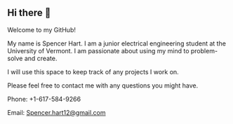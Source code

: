 ## Hi there 👋

Welcome to my GitHub! 

My name is Spencer Hart. I am a junior electrical engineering student at the University of Vermont. I am passionate about using my mind to problem-solve and create.

I will use this space to keep track of any projects I work on.

Please feel free to contact me with any questions you might have.

Phone: +1-617-584-9266

Email: Spencer.hart12@gmail.com
